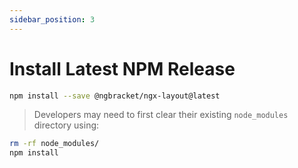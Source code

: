 ```yaml
---
sidebar_position: 3
---
```


# Install Latest NPM Release

```bash
npm install --save @ngbracket/ngx-layout@latest
```

> Developers may need to first clear their existing `node_modules` directory using:

```bash
rm -rf node_modules/
npm install
```
